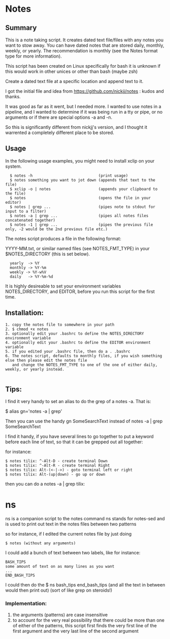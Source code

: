# Notes

## Summary

This is a note taking script. It creates dated text file/files with any notes you want to stow away.
You can have dated notes that are stored daily, monthly, weekly, or yearly. The recommendation is monthly
(see the Notes format type for more information).

This script has been created on Linux specifically for bash
it is unknown if this would work in other unices or other than bash (maybe zsh)

Create a dated text file at a specific location and append text to it.

I got the initial file and idea from https://github.com/nickjj/notes : kudos and thanks.

It was good as far as it went, but I needed more. I wanted to use notes in a pipeline,
and I wanted to determine if it was being run in a tty or pipe, or no arguments or if there are 
special options -a and -n.

So this is significantly different from nickjj's version, and I thought it warrented a
completely different place to be stored.

## Usage

In the following usage examples, you might need to install xclip on your system.

```Usage:
  $ notes -h                             (print usage)
  $ notes something you want to jot down (appends that text to the file)
  $ xclip -o | notes                     (appends your clipboard to the file)
  $ notes                                (opens the file in your editor)
  $ notes | grep ...                     (pipes note to stdout for input to a filter)
  $ notes -a | grep ...                  (pipes all notes files concatenated together)
  $ notes -1 | grep ...                  (pipes the previous file only, -2 would be the 2nd previous file etc.)
```

The notes script produces a file in the following format:

  YYYY-MM.txt, or similar named files (see NOTES_FMT_TYPE) in your $NOTES_DIRECTORY (this is set below).

```Notes format type:
  yearly  -> %Y
  monthly -> %Y-%m
  weekly -> %Y-w%V
  daily   -> %Y-%m-%d
```

It is highly desireable to set your environment variables NOTES_DIRECTORY, and EDITOR, before you run this script
for the first time.

## Installation:

```
1. copy the notes file to somewhere in your path
2. $ chmod +x notes
3. optionally edit your .bashrc to define the NOTES_DIRECTORY environment variable
4. optionally edit your .bashrc to define the EDITOR environment variable
5. if you edited your .bashrc file, then do a . .bashrc
6. The notes script, defaults to monthly files, if you wish something else then please edit the notes file
   and change the NOTES_FMT_TYPE to one of the one of either daily, weekly, or yearly instead.
   
```

## Tips:

I find it very handy to set an alias to do the grep of a notes -a. That is: 

$ alias gn='notes -a | grep'

Then you can use the handy gn SomeSearchText instead of notes -a | grep SomeSearchText

I find it handy, if you have several lines to go together to put a keyword before each line of text, so
that it can be grepped out all together:

for instance:

```
$ notes tilix: ^-Alt-D - create terminal Down
$ notes tilix: ^-Alt-R - create terminal Right
$ notes tilix: Alt-(<-|->) - goto terminal left or right
$ notes tilix: Alt-(up|down) - go up or down
```

then you can do a notes -a | grep tilix:

# ns

ns is a companion script to the notes command
ns stands for notes-sed
and is used to print out text in the notes files between two patterns

so for instance, if I edited the current notes file by just doing 
```
$ notes (without any arguments)
```

I could add a bunch of text between two labels, like for instance:

```
BASH_TIPS
some amount of text on as many lines as you want
...
END_BASH_TIPS
```

I could then do the $ ns bash_tips end_bash_tips
(and all the text in between would then print out)
(sort of like grep on steroids!)

### Implementation:

1. the arguments (patterns) are case insensitive 
2. to account for the very real possibility that there could be more than one of either of the patterns, this script first finds the very first line of the first argument and the very last line of the second argument

